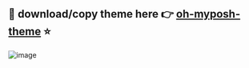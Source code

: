 ## 🐣 download/copy theme here 👉 [oh-myposh-theme](https://github.com/mhimranhossain/pushon-oh-myposh-theme/blob/88a783f6f3a2614876e18f758f1ca22286d9e622/pushon.opm.json) ⭐


![image](https://user-images.githubusercontent.com/50992812/151369611-42641c72-e92b-4474-8c2c-959279ddba95.png)
